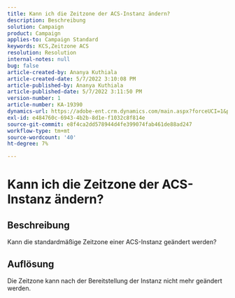 ```yaml
---
title: Kann ich die Zeitzone der ACS-Instanz ändern?
description: Beschreibung
solution: Campaign
product: Campaign
applies-to: Campaign Standard
keywords: KCS,Zeitzone ACS
resolution: Resolution
internal-notes: null
bug: false
article-created-by: Ananya Kuthiala
article-created-date: 5/7/2022 3:10:08 PM
article-published-by: Ananya Kuthiala
article-published-date: 5/7/2022 3:11:50 PM
version-number: 1
article-number: KA-19390
dynamics-url: https://adobe-ent.crm.dynamics.com/main.aspx?forceUCI=1&pagetype=entityrecord&etn=knowledgearticle&id=4fc1f0c5-17ce-ec11-a7b5-0022480a8e40
exl-id: e484760c-6943-4b2b-8d1e-f1032c8f814e
source-git-commit: e8f4ca2dd578944d4fe399074fab461de88ad247
workflow-type: tm+mt
source-wordcount: '40'
ht-degree: 7%

---
```


# Kann ich die Zeitzone der ACS-Instanz ändern?

## Beschreibung

Kann die standardmäßige Zeitzone einer ACS-Instanz geändert werden?

## Auflösung


Die Zeitzone kann nach der Bereitstellung der Instanz nicht mehr geändert werden.
